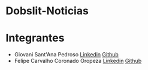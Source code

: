 # Dobslit-Noticias

# Integrantes

- Giovani Sant'Ana Pedroso [Linkedin](https://br.linkedin.com/in/giovani-sant-ana) [Github](https://github.com/Giovani-SantAna-Pedroso)
- Felipe Carvalho Coronado Oropeza [Linkedin](https://br.linkedin.com/in/felipeoropeza) [Github](https://github.com/FelipeOropeza)
